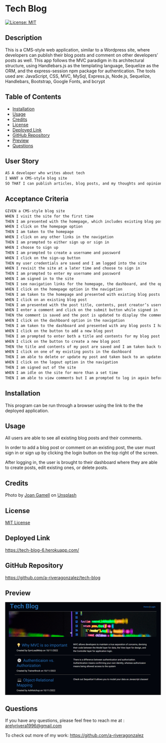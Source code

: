# Tech Blog

[![License: MIT](https://img.shields.io/badge/License-MIT-yellow.svg)](https://opensource.org/licenses/MIT)

## Description

This is a CMS-style web application, similar to a Wordpress site, where developers can publish their blog posts and comment on other developers’ posts as well. This app follows the MVC paradigm in its architectural structure, using Handlebars.js as the templating language, Sequelize as the ORM, and the express-session npm package for authentication.
The tools used are: JavaScript, CSS, MVC, MySql, Express.js, Node.js, Sequelize, Handlebars, Bootstrap, Google Fonts, and bcrypt 

## Table of Contents

- [Installation](#installation)
- [Usage](#usage)
- [Credits](#credits)
- [License](#license)
- [Deployed Link](#deployed-link)
- [GitHub Repository](#github-repository)
- [Preview](#preview)
- [Questions](#questions)

## User Story

```md
AS A developer who writes about tech
I WANT a CMS-style blog site
SO THAT I can publish articles, blog posts, and my thoughts and opinions
```

## Acceptance Criteria

```md
GIVEN a CMS-style blog site
WHEN I visit the site for the first time
THEN I am presented with the homepage, which includes existing blog posts if any have been posted; navigation links for the homepage and the dashboard; and the option to log in
WHEN I click on the homepage option
THEN I am taken to the homepage
WHEN I click on any other links in the navigation
THEN I am prompted to either sign up or sign in
WHEN I choose to sign up
THEN I am prompted to create a username and password
WHEN I click on the sign-up button
THEN my user credentials are saved and I am logged into the site
WHEN I revisit the site at a later time and choose to sign in
THEN I am prompted to enter my username and password
WHEN I am signed in to the site
THEN I see navigation links for the homepage, the dashboard, and the option to log out
WHEN I click on the homepage option in the navigation
THEN I am taken to the homepage and presented with existing blog posts that include the post title and the date created
WHEN I click on an existing blog post
THEN I am presented with the post title, contents, post creator’s username, and date created for that post and have the option to leave a comment
WHEN I enter a comment and click on the submit button while signed in
THEN the comment is saved and the post is updated to display the comment, the comment creator’s username, and the date created
WHEN I click on the dashboard option in the navigation
THEN I am taken to the dashboard and presented with any blog posts I have already created and the option to add a new blog post
WHEN I click on the button to add a new blog post
THEN I am prompted to enter both a title and contents for my blog post
WHEN I click on the button to create a new blog post
THEN the title and contents of my post are saved and I am taken back to an updated dashboard with my new blog post
WHEN I click on one of my existing posts in the dashboard
THEN I am able to delete or update my post and taken back to an updated dashboard
WHEN I click on the logout option in the navigation
THEN I am signed out of the site
WHEN I am idle on the site for more than a set time
THEN I am able to view comments but I am prompted to log in again before I can add, update, or delete comments
```

## Installation

This program can be run through a browser using the link to the the deployed application.

## Usage
All users are able to see all existing blog posts and their comments. 

In order to add a blog post or comment on an existing post, the user must sign in or sign up by clicking the login button on the top right of the screen. 

After logging in, the user is brought to their dashboard where they are able to create posts, edit existing ones, or delete posts. 

## Credits

Photo by <a href="https://unsplash.com/@gamell?utm_source=unsplash&utm_medium=referral&utm_content=creditCopyText">Joan Gamell</a> on <a href="https://unsplash.com/s/photos/javascript?utm_source=unsplash&utm_medium=referral&utm_content=creditCopyText">Unsplash</a>

## License

<a href="https://opensource.org/licenses/MIT">MIT License</a>

## Deployed Link

https://tech-blog-6.herokuapp.com/

## GitHub Repository

https://github.com/a-riveragonzalez/tech-blog

## Preview

![tech-blog-homepage-image](/Assets/techblog-homepage.png)

## Questions

If you have any questions, please feel free to reach me at :
arelyrivera1996@gmail.com

To check out more of my work:
https://github.com/a-riveragonzalez